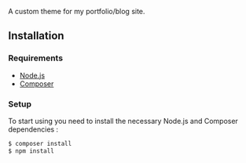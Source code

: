 A custom theme for my portfolio/blog site.

Installation
---------------

### Requirements

- [Node.js](https://nodejs.org/)
- [Composer](https://getcomposer.org/)

### Setup

To start using you need to install the necessary Node.js and Composer dependencies :

```sh
$ composer install
$ npm install
```
